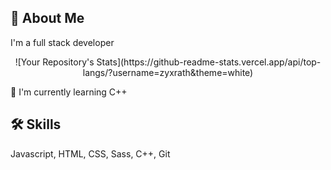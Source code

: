 ## 🚀 About Me
I'm a full stack developer

<center> ![Your Repository's Stats](https://github-readme-stats.vercel.app/api/top-langs/?username=zyxrath&theme=white) </center>

🧠 I'm currently learning C++

## 🛠 Skills
Javascript, HTML, CSS, Sass, C++, Git
